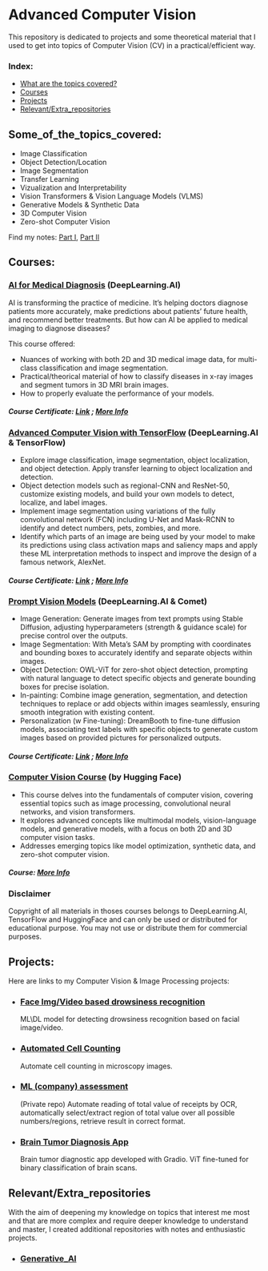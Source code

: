 # Advanced Computer Vision

This repository is dedicated to projects and some theoretical material that I used to get into topics of Computer Vision (CV) in a practical/efficient way.

### Index:
  - [What are the topics covered?](#Some_of_the_topics_covered)
  - [Courses](#Courses)
  - [Projects](#Projects)
  - [Relevant/Extra_repositories](#Relevant/Extra_repositories)

## Some_of_the_topics_covered:
- Image Classification
- Object Detection/Location
- Image Segmentation
- Transfer Learning
- Vizualization and Interpretability
- Vision Transformers & Vision Language Models (VLMS)
- Generative Models & Synthetic Data
- 3D Computer Vision
- Zero-shot Computer Vision

Find my notes: [Part I](https://github.com/AMfeta99/Advanced_Computer_Vision/blob/main/Computer_Vision_HF/Computer_vision_Part_1.pdf), [Part II](https://github.com/AMfeta99/Advanced_Computer_Vision/blob/main/Computer_Vision_HF/Computer_vision_Part_2.pdf) <!--, [Part II]-->


## Courses:
### [AI for Medical Diagnosis](https://www.coursera.org/learn/ai-for-medical-diagnosis) (DeepLearning.AI) 
AI is transforming the practice of medicine. It’s helping doctors diagnose patients more accurately, make predictions about patients’ future health, and recommend better treatments.
But how can AI be applied to medical imaging to diagnose diseases? 

This course offered:
  - Nuances of working with both 2D and 3D medical image data, for multi-class classification and image segmentation.
  - Practical/theorical material of how to classify diseases in x-ray images and segment tumors in 3D MRI brain images.
  - How to properly evaluate the performance of your models.
##### Course Certificate: [Link](https://www.coursera.org/account/accomplishments/certificate/Y6W58TZVBGA3) ; [More Info](https://www.coursera.org/account/accomplishments/verify/Y6W58TZVBGA3?utm_source=link&utm_medium=certificate&utm_content=cert_image&utm_campaign=pdf_header_button&utm_product=course)


### [Advanced Computer Vision with TensorFlow](https://www.coursera.org/learn/advanced-computer-vision-with-tensorflow/) (DeepLearning.AI & TensorFlow)
  - Explore image classification, image segmentation, object localization, and object detection. Apply transfer learning to object localization and detection.
  - Object detection models such as regional-CNN and ResNet-50, customize existing models, and build your own models to detect, localize, and label images.
  - Implement image segmentation using variations of the fully convolutional network (FCN) including U-Net and Mask-RCNN to identify and detect numbers, pets, zombies, and more.
  - Identify which parts of an image are being used by your model to make its predictions using class activation maps and saliency maps and apply these ML interpretation methods to inspect and improve the design of a famous network, AlexNet.
##### Course Certificate: [Link](https://www.coursera.org/account/accomplishments/certificate/DDXQAQBTVVTA) ;  [More Info](https://www.coursera.org/account/accomplishments/verify/DDXQAQBTVVTA)

### [Prompt Vision Models](https://github.com/AMfeta99/Advanced_Computer_Vision/tree/main/Prompt_Vision_Models) (DeepLearning.AI & Comet)
 - Image Generation: Generate images from text prompts using Stable Diffusion, adjusting hyperparameters (strength & guidance scale) for precise control over the outputs.
 - Image Segmentation: With Meta’s SAM by prompting with coordinates and bounding boxes to accurately identify and separate objects within images.
 - Object Detection: OWL-ViT for zero-shot object detection, prompting with natural language to detect specific objects and generate bounding boxes for precise isolation.
 - In-painting: Combine image generation, segmentation, and detection techniques to replace or add objects within images seamlessly, ensuring smooth integration with existing content.
 - Personalization (w Fine-tuning): DreamBooth to fine-tune diffusion models, associating text labels with specific objects to generate custom images based on provided pictures for personalized outputs.
##### Course Certificate: [Link](https://learn.deeplearning.ai/accomplishments/42188bdb-dfc6-4611-b937-976fd590ed19?usp=sharing) ; [More Info](https://www.deeplearning.ai/short-courses/prompt-engineering-for-vision-models/)

### [Computer Vision Course](https://github.com/AMfeta99/Advanced_Computer_Vision/tree/main/Computer_Vision_HF) (by Hugging Face)
- This course delves into the fundamentals of computer vision, covering essential topics such as image processing, convolutional neural networks, and vision transformers.
- It explores advanced concepts like multimodal models, vision-language models, and generative models, with a focus on both 2D and 3D computer vision tasks.
- Addresses emerging topics like model optimization, synthetic data, and zero-shot computer vision.
#####  Course: [More Info](https://huggingface.co/learn/computer-vision-course/unit0/welcome/welcome)

### Disclaimer
Copyright of all materials in thoses courses belongs to DeepLearning.AI, TensorFlow and HuggingFace and can only be used or distributed for educational purpose. You may not use or distribute them for commercial purposes.

## Projects:
Here are links to my Computer Vision & Image Processing projects: 
- ### [Face Img/Video based drowsiness recognition](https://github.com/AMfeta99/Face-img-video-based-drowsiness-recognition)
   ML\DL model for detecting drowsiness recognition based on facial image/video.
- ### [Automated Cell Counting](https://github.com/AMfeta99/Automated-Cell-Counting_FEUP_AIBI)
  Automate cell counting in microscopy images.
- ### [ML (company) assessment](https://github.com/AMfeta99/Klippa_ML_assessment_AnaSousa) 
  (Private repo) Automate reading of total value of receipts by OCR, automatically select/extract region of total value over all possible numbers/regions, retrieve result in correct format.
- ### [Brain Tumor Diagnosis App](https://github.com/AMfeta99/Advanced_Computer_Vision/tree/main/Computer_Vision_HF/brain_tumor_diagnosis_app_HF)
  Brain tumor diagnostic app developed with Gradio. ViT fine-tuned for binary classification of brain scans.


## Relevant/Extra_repositories
With the aim of deepening my knowledge on topics that interest me most and that are more complex and require deeper knowledge to understand and master, I created additional repositories with notes and enthusiastic projects.
- ### [Generative_AI](https://github.com/AMfeta99/Generative_AI/tree/main)
<!-- - ### [3D_DeepLeaning](https://github.com/AMfeta99/3D_DeepLearning) -->

